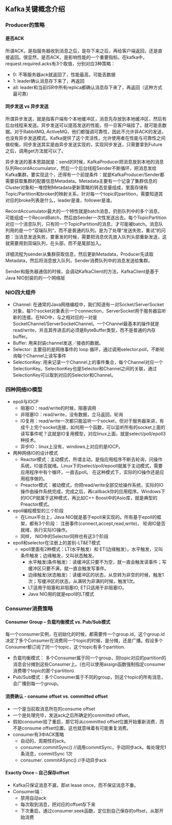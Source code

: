 ## Kafka关键概念介绍


### Producer的策略

#### 是否ACK
所谓ACK，是指服务器收到消息之后，是存下来之后，再给客户端返回，还是直接返回。很显然，是否ACK，是影响性能的一个重要指标。在kafka中，request.required.acks有3个取值，分别对应3种策略：
- 0: 不等服务器ack就返回了，性能最高，可能丢数据 
- 1: leader确认消息存下来了，再返回 
- all: leader和当前ISR中所有replica都确认消息存下来了，再返回（这种方式最可靠）

#### 同步发送 vs 异步发送
所谓异步发送，就是指客户端有个本地缓冲区，消息先存放到本地缓冲区，然后有后台线程来发送。异步发送可以提高发送的性能，但一旦客户端挂了，就可能丢数据。对于RabbitMQ, ActiveMQ，他们都强调可靠性，因此不允许非ACK的发送，也没有异步发送模式。Kafka提供了这个灵活性，允许使用者在性能与可靠性之间做权衡。同步发送其实是由异步发送实现的，实现同步发送，只需要拿到Future之后，调用get方法就可以了。

异步发送的基本思路就是：send的时候，KafkaProducer把消息放到本地的消息队列RecordAccumulator，然后一个后台线程Sender不断循环，把消息发给Kafka集群。要实现这个，还得有一个前提条件：就是KafkaProducer/Sender都需要获取集群的配置信息Metadata。Metadata主要有一个记录了集群信息的Cluster对象和一堆控制Metadata更新策略的转态变量组成，里面存储有Topic/Partition和broker的映射关系，针对每一个topic的partition，需要知道其对应的broke列表是什么，leader是谁，follower是谁。

RecordAccumulator最大的一个特性就是batch消息，扔到队列中的多个消息，可能组成一个RecordBatch，然后由Sender一次性发送出去。每个TopicPartition对应一个消息队列，只有同一个TopicPartition的消息，才可能被batch。消息队列用的是一个“双端队列“，而不是普通的队列。是为了处理“发送失败，重试“的问题：当消息发送失败，要重发的时候，需要把消息优先放入队列头部重新发送，这就需要用到双端队列，在头部，而不是尾部加入。

详细流程为sender从集群获取信息，然后更新Metadata，Producer先读取Metadata，然后将消息放入队列，Sender消费队列中的消息发送给集群。

Sender和服务器通信的时候，会调动KafkaClient的方法，KafkaClient是基于Java NIO封装的的一个网络层

### NIO四大组件
- Channel: 在通常的Java网络编程中，我们知道有一对Socket/ServerSocket对象，每1个socket对象表示一个connection，ServerSocket用于服务器监听新的连接。在NIO中，与之相对应的一对是SocketChannel/ServerSocketChannel。一个Channel最基本的操作就是read/write，并且其传进去的必须是ByteBuffer类型，而不是普通的内存buffer。
- Buffer: 用来封装channel发送／接收的数据。
- Selector: 主要目的是网络事件的 loop 循环，通过调用selector.poll，不断轮询每个Channel上读写事件
- SelectionKey: 用来记录一个Channel上的事件集合，每个Channel对应一个SelectionKey。SelectionKey也是Selector和Channel之间的关联，通过SelectionKey可以取到对应的Selector和Channel。

### 四种网络IO模型
- epoll与IOCP
    - 阻塞IO：read/write的时候，阻塞调用
    - 非阻塞IO：read/write，没有数据，立马返回，轮询
    - IO复用：read/write一次都只能监听一个socket，但对于服务器来讲，有成千上完个socket连接，如何用一个函数，可以监听所有的socket上面的读写事件呢？这就是IO复用模型，对应linux上面，就是select/poll/epoll3种技术。
    - 异步IO：linux上没有，windows上对应的是IOCP。
- 两种网络IO的设计模式
    - Reactor模式：主动模式，所谓主动，是指应用程序不断去轮询，问操作系统，IO是否就绪。Linux下的select/poll/epooll就属于主动模式，需要应用程序中有个循环，一直去poll。 在这种模式下，实际的IO操作还是应用程序做的。
    - Preactor模式：被动模式，你把read/write全部交给操作系统，实际的IO操作由操作系统完成，完成之后，再callback你的应用程序。Windows下的IOCP就属于这种模式，再比如C++ Boost中的Asio库，就是典型的Preactor模式。
- epoll编程模型的三个阶段
    - 在Linux平台上，Java NIO就是基于epoll来实现的。所有基于epoll的框架，都有3个阶段： 
      注册事件(connect,accept,read,write)， 轮询IO是否就绪，执行实际IO操作。
    - 同样， NIO中的Selector同样也有这3个阶段
- epoll和selector在注册上的差别-LT&ET模式
    - epoll里面有2种模式：LT(水平触发）和 ET(边缘触发）。水平触发，又叫条件触发；边缘触发，又叫状态触发。
        - 水平触发(条件触发）：读缓冲区只要不为空，就一直会触发读事件；写缓冲区只要不满，就一直会触发写事件。
        - 边缘触发(状态触发）：读缓冲区的状态，从空转为非空的时候，触发1次；写缓冲区的状态，从满转为非满的时候，触发1次。
        - LT适用于阻塞和非阻塞IO, ET只适用于非阻塞IO。
        - Java NIO用的就是epoll的LT模式

### Consumer消费策略

#### Consumer Group – 负载均衡模式 vs. Pub/Sub模式
每一个consumer实例，在初始化的时候，都需要传一个group.id，这个group.id决定了多个Consumer在消费同一个topic的时候，是分摊，还是广播。假设多个Consumer都订阅了同一个topic，这个topic有多个partition.
- 负载均衡模式： 多个Consumer属于同一个group，则topic对应的partition的消息会分摊到这些Consumer上。(也可以使用assign函数强制指定consumer消费哪个topic的那个partition)
- Pub/Sub模式：多个Consumer属于不同的group，则这个topic的所有消息，会广播到每一个group。

#### 消费确认 - consume offset vs. committed offset
- 一个是当前取消息所在的consume offset
- 一个是处理完毕，发送ack之后所确定的committed offset。
- 假如consumer挂了重启，那它将从committed offset位置开始重新消费，而不是consume offset位置。这也就意味着有可能重复消费。
- consumer有3中ACK策略
    - 自动的，周期性的ack。
    - consumer.commitSync() //调用commitSync，手动同步ack。每处理完1条消息，commitSync 1次
    - consumer. commitASync() //手动异步ack

#### Exactly Once – 自己保存offset
- Kafka只保证消息不漏，即at lease once，而不保证消息不重。
- Consumer端：
    - 禁用自动ack
    - 每次取到消息，把对应的offset存下来
    - 下次重启，通过consumer.seek函数，定位到自己保存的offset，从那开始消费
